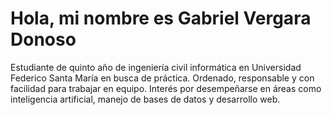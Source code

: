 # Hola, mi nombre es Gabriel Vergara Donoso
Estudiante de quinto año de ingeniería civil informática en Universidad Federico Santa María en busca de práctica. Ordenado, responsable y con facilidad para trabajar en equipo. Interés por desempeñarse en áreas como inteligencia artificial, manejo de bases de datos y desarrollo web.
